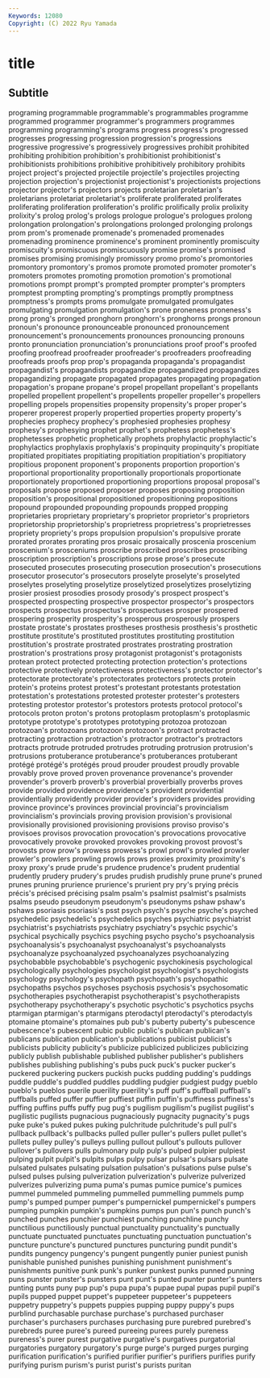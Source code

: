 ```yaml
---
Keywords: 12080
Copyright: (C) 2022 Ryu Yamada
---
```



# title

## Subtitle
programing programmable
programmable's programmables programme programmed programmer programmer's programmers programmes programming programming's
programs progress progress's progressed progresses progressing progression progression's progressions progressive
progressive's progressively progressives prohibit prohibited prohibiting prohibition prohibition's prohibitionist prohibitionist's
prohibitionists prohibitions prohibitive prohibitively prohibitory prohibits project project's projected projectile
projectile's projectiles projecting projection projection's projectionist projectionist's projectionists projections projector
projector's projectors projects proletarian proletarian's proletarians proletariat proletariat's proliferate proliferated
proliferates proliferating proliferation proliferation's prolific prolifically prolix prolixity prolixity's prolog
prolog's prologs prologue prologue's prologues prolong prolongation prolongation's prolongations prolonged
prolonging prolongs prom prom's promenade promenade's promenaded promenades promenading prominence
prominence's prominent prominently promiscuity promiscuity's promiscuous promiscuously promise promise's promised
promises promising promisingly promissory promo promo's promontories promontory promontory's promos
promote promoted promoter promoter's promoters promotes promoting promotion promotion's promotional
promotions prompt prompt's prompted prompter prompter's prompters promptest prompting prompting's
promptings promptly promptness promptness's prompts proms promulgate promulgated promulgates promulgating
promulgation promulgation's prone proneness proneness's prong prong's pronged pronghorn pronghorn's
pronghorns prongs pronoun pronoun's pronounce pronounceable pronounced pronouncement pronouncement's pronouncements
pronounces pronouncing pronouns pronto pronunciation pronunciation's pronunciations proof proof's proofed
proofing proofread proofreader proofreader's proofreaders proofreading proofreads proofs prop prop's
propaganda propaganda's propagandist propagandist's propagandists propagandize propagandized propagandizes propagandizing propagate
propagated propagates propagating propagation propagation's propane propane's propel propellant propellant's
propellants propelled propellent propellent's propellents propeller propeller's propellers propelling propels
propensities propensity propensity's proper proper's properer properest properly propertied properties
property property's prophecies prophecy prophecy's prophesied prophesies prophesy prophesy's prophesying
prophet prophet's prophetess prophetess's prophetesses prophetic prophetically prophets prophylactic prophylactic's
prophylactics prophylaxis prophylaxis's propinquity propinquity's propitiate propitiated propitiates propitiating propitiation
propitiation's propitiatory propitious proponent proponent's proponents proportion proportion's proportional proportionality
proportionally proportionals proportionate proportionately proportioned proportioning proportions proposal proposal's proposals
propose proposed proposer proposes proposing proposition proposition's propositional propositioned propositioning
propositions propound propounded propounding propounds propped propping proprietaries proprietary proprietary's
proprietor proprietor's proprietors proprietorship proprietorship's proprietress proprietress's proprietresses propriety propriety's
props propulsion propulsion's propulsive prorate prorated prorates prorating pros prosaic
prosaically proscenia proscenium proscenium's prosceniums proscribe proscribed proscribes proscribing proscription
proscription's proscriptions prose prose's prosecute prosecuted prosecutes prosecuting prosecution prosecution's
prosecutions prosecutor prosecutor's prosecutors proselyte proselyte's proselyted proselytes proselyting proselytize
proselytized proselytizes proselytizing prosier prosiest prosodies prosody prosody's prospect prospect's
prospected prospecting prospective prospector prospector's prospectors prospects prospectus prospectus's prospectuses
prosper prospered prospering prosperity prosperity's prosperous prosperously prospers prostate prostate's
prostates prostheses prosthesis prosthesis's prosthetic prostitute prostitute's prostituted prostitutes prostituting
prostitution prostitution's prostrate prostrated prostrates prostrating prostration prostration's prostrations prosy
protagonist protagonist's protagonists protean protect protected protecting protection protection's protections
protective protectively protectiveness protectiveness's protector protector's protectorate protectorate's protectorates protectors
protects protein protein's proteins protest protest's protestant protestants protestation protestation's
protestations protested protester protester's protesters protesting protestor protestor's protestors protests
protocol protocol's protocols proton proton's protons protoplasm protoplasm's protoplasmic prototype
prototype's prototypes prototyping protozoa protozoan protozoan's protozoans protozoon protozoon's protract
protracted protracting protraction protraction's protractor protractor's protractors protracts protrude protruded
protrudes protruding protrusion protrusion's protrusions protuberance protuberance's protuberances protuberant protégé
protégé's protégés proud prouder proudest proudly provable provably prove proved
proven provenance provenance's provender provender's proverb proverb's proverbial proverbially proverbs
proves provide provided providence providence's provident providential providentially providently provider
provider's providers provides providing province province's provinces provincial provincial's provincialism
provincialism's provincials proving provision provision's provisional provisionally provisioned provisioning provisions
proviso proviso's provisoes provisos provocation provocation's provocations provocative provocatively provoke
provoked provokes provoking provost provost's provosts prow prow's prowess prowess's
prowl prowl's prowled prowler prowler's prowlers prowling prowls prows proxies
proximity proximity's proxy proxy's prude prude's prudence prudence's prudent prudential
prudently prudery prudery's prudes prudish prudishly prune prune's pruned prunes
pruning prurience prurience's prurient pry pry's prying précis précis's précised
précising psalm psalm's psalmist psalmist's psalmists psalms pseudo pseudonym pseudonym's
pseudonyms pshaw pshaw's pshaws psoriasis psoriasis's psst psych psych's psyche
psyche's psyched psychedelic psychedelic's psychedelics psyches psychiatric psychiatrist psychiatrist's psychiatrists
psychiatry psychiatry's psychic psychic's psychical psychically psychics psyching psycho psycho's
psychoanalysis psychoanalysis's psychoanalyst psychoanalyst's psychoanalysts psychoanalyze psychoanalyzed psychoanalyzes psychoanalyzing psychobabble
psychobabble's psychogenic psychokinesis psychological psychologically psychologies psychologist psychologist's psychologists psychology
psychology's psychopath psychopath's psychopathic psychopaths psychos psychoses psychosis psychosis's psychosomatic
psychotherapies psychotherapist psychotherapist's psychotherapists psychotherapy psychotherapy's psychotic psychotic's psychotics psychs
ptarmigan ptarmigan's ptarmigans pterodactyl pterodactyl's pterodactyls ptomaine ptomaine's ptomaines pub
pub's puberty puberty's pubescence pubescence's pubescent pubic public public's publican
publican's publicans publication publication's publications publicist publicist's publicists publicity publicity's
publicize publicized publicizes publicizing publicly publish publishable published publisher publisher's
publishers publishes publishing publishing's pubs puck puck's pucker pucker's puckered
puckering puckers puckish pucks pudding pudding's puddings puddle puddle's puddled
puddles puddling pudgier pudgiest pudgy pueblo pueblo's pueblos puerile puerility
puerility's puff puff's puffball puffball's puffballs puffed puffer puffier puffiest
puffin puffin's puffiness puffiness's puffing puffins puffs puffy pug pug's
pugilism pugilism's pugilist pugilist's pugilistic pugilists pugnacious pugnaciously pugnacity pugnacity's
pugs puke puke's puked pukes puking pulchritude pulchritude's pull pull's
pullback pullback's pullbacks pulled puller puller's pullers pullet pullet's pullets
pulley pulley's pulleys pulling pullout pullout's pullouts pullover pullover's pullovers
pulls pulmonary pulp pulp's pulped pulpier pulpiest pulping pulpit pulpit's
pulpits pulps pulpy pulsar pulsar's pulsars pulsate pulsated pulsates pulsating
pulsation pulsation's pulsations pulse pulse's pulsed pulses pulsing pulverization pulverization's
pulverize pulverized pulverizes pulverizing puma puma's pumas pumice pumice's pumices
pummel pummeled pummeling pummelled pummelling pummels pump pump's pumped pumper
pumper's pumpernickel pumpernickel's pumpers pumping pumpkin pumpkin's pumpkins pumps pun
pun's punch punch's punched punches punchier punchiest punching punchline punchy
punctilious punctiliously punctual punctuality punctuality's punctually punctuate punctuated punctuates punctuating
punctuation punctuation's puncture puncture's punctured punctures puncturing pundit pundit's pundits
pungency pungency's pungent pungently punier puniest punish punishable punished punishes
punishing punishment punishment's punishments punitive punk punk's punker punkest punks
punned punning puns punster punster's punsters punt punt's punted punter
punter's punters punting punts puny pup pup's pupa pupa's pupae
pupal pupas pupil pupil's pupils pupped puppet puppet's puppeteer puppeteer's
puppeteers puppetry puppetry's puppets puppies pupping puppy puppy's pups purblind
purchasable purchase purchase's purchased purchaser purchaser's purchasers purchases purchasing pure
purebred purebred's purebreds puree puree's pureed pureeing purees purely pureness
pureness's purer purest purgative purgative's purgatives purgatorial purgatories purgatory purgatory's
purge purge's purged purges purging purification purification's purified purifier purifier's
purifiers purifies purify purifying purism purism's purist purist's purists puritan
